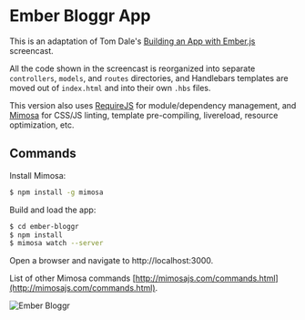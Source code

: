 # Ember Bloggr App

This is an adaptation of Tom Dale's [Building an App with Ember.js](https://www.youtube.com/watch?feature=player_detailpage&v=Ga99hMi7wfY) screencast.

All the code shown in the screencast is reorganized into separate `controllers`, `models`, and `routes` directories, and Handlebars templates are moved out of `index.html` and into their own `.hbs` files.

This version also uses [RequireJS](requirejs.org) for module/dependency management, and [Mimosa](http://mimosajs.com) for CSS/JS linting, template pre-compiling, livereload, resource optimization, etc.

## Commands

Install Mimosa:

```bash
$ npm install -g mimosa
```

Build and load the app:

```bash
$ cd ember-bloggr
$ npm install
$ mimosa watch --server
```

Open a browser and navigate to http://localhost:3000.

List of other Mimosa commands [http://mimosajs.com/commands.html](http://mimosajs.com/commands.html).

![Ember Bloggr](http://brzpegasus.github.io/ember-bloggr/img/ember-bloggr.png)
